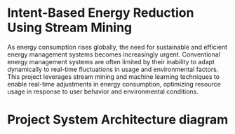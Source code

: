# Intent-Based Energy Reduction Using Stream Mining

As energy consumption rises globally, the need for sustainable and efficient energy management systems becomes increasingly urgent. Conventional energy management systems are often limited by their inability to adapt dynamically to real-time fluctuations in usage and environmental factors. This project leverages stream mining and machine learning techniques to enable real-time adjustments in energy consumption, optimizing resource usage in response to user behavior and environmental conditions.

# Project System Architecture diagram

